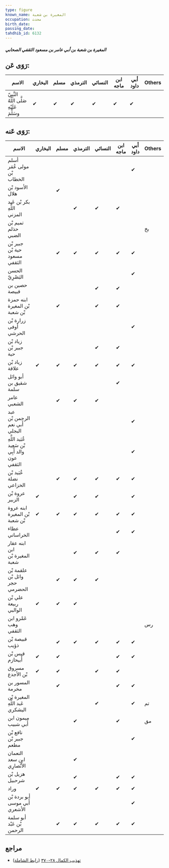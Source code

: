 ```yaml
---
type: figure
known_name: المغيرة بن شعبة
occupation: محدث
birth_date:
passing_date:
tahdhib_id: 6132
---
```

##### المغيرة بن شعبة بن أبي عامر بن مسعود الثقفي الصحابي

## رَوَى عَن:
| الاسم                                      | البخاري | مسلم | الترمذي | النسائي | ابن ماجه | أبي داود | Others |
| ------------------------------------------ | ------- | ---- | ------- | ------- | -------- | -------- | ------ |
| النَّبِيّ صَلَّى اللَّهُ عَلَيْهِ وسَلَّمَ | ✔       | ✔    | ✔       | ✔       | ✔        | ✔        |        |
## رَوَى عَنه:
| الاسم                                           | البخاري | مسلم | الترمذي | النسائي | ابن ماجه | أبي داود | Others |
| ----------------------------------------------- | ------- | ---- | ------- | ------- | -------- | -------- | ------ |
| أسلم مولى عُمَر بْن الخطاب                      |         |      |         |         |          | ✔        |        |
| الأسود بْن هلال                                 |         | ✔    |         |         |          |          |        |
| بكر بْن عَبد اللَّهِ المزني                     |         |      | ✔       | ✔       | ✔        |          |        |
| تميم بْن حذلم الضبي                             |         |      |         |         |          |          | بخ     |
| جبير بْن حية بْن مسعود الثقفي                   |         | ✔    | ✔       | ✔       | ✔        | ✔        |        |
| الحسن البَصْرِيّ                                |         |      |         |         |          | ✔        |        |
| حصين بن قبيصة                                   |         |      |         | ✔       | ✔        |          |        |
| ابنه حمزة بْن المغيرة بْن شعبة                  |         | ✔    |         | ✔       | ✔        |          |        |
| زرارة بْن أوفى الحرشي                           |         |      |         |         |          | ✔        |        |
| زياد بْن جبير بْن حية                           |         |      |         | ✔       | ✔        |          |        |
| زياد بْن علاقة                                  | ✔       | ✔    | ✔       | ✔       | ✔        | ✔        |        |
| أبو وائل شقيق بن سلمة                           |         |      |         |         | ✔        |          |        |
| عامر الشعبي                                     |         | ✔    | ✔       | ✔       |          |          |        |
| عبد الرحمن بْن أَبي نعم البجلي                  |         |      |         |         |          | ✔        |        |
| عُبَيد اللَّهِ بْن سَعِيد والد أَبِي عون الثقفي |         |      |         |         |          | ✔        |        |
| عُبَيد بْن نضلة الخزاعي                         |         | ✔    | ✔       | ✔       | ✔        | ✔        |        |
| عروة بْن الزبير                                 | ✔       |      | ✔       | ✔       |          | ✔        |        |
| ابنه عروة بْن المغيرة بْن شعبة                  | ✔       | ✔    | ✔       | ✔       | ✔        | ✔        |        |
| عطاء الخراساني                                  |         |      |         |         | ✔        | ✔        |        |
| ابنه عقار ابن المغيرة بْن شعبة                  |         |      | ✔       | ✔       | ✔        |          |        |
| علقمة بْن وائل بْن حجر الحضرمي                  |         | ✔    | ✔       | ✔       |          |          |        |
| علي بْن ربيعة الوالبي                           | ✔       | ✔    | ✔       |         |          |          |        |
| عَمْرو ابن وهب الثقفي                           |         |      |         |         |          |          | رس     |
| قبيصة بْن ذؤيب                                  |         | ✔    | ✔       | ✔       | ✔        | ✔        |        |
| قيس بْن أَبيحازم                                | ✔       | ✔    |         |         | ✔        | ✔        |        |
| مسروق بْن الأجدع                                | ✔       | ✔    |         | ✔       | ✔        |          |        |
| المسور بن مخرمة                                 |         | ✔    |         |         | ✔        | ✔        |        |
| المغيرة بْن عَبد اللَّهِ اليشكري                |         |      |         | ✔       |          | ✔        | تم     |
| ميمون ابن أَبي شبيب                             |         |      | ✔       |         | ✔        |          | مق     |
| نافع بْن جبير بْن مطعم                          |         |      |         |         |          | ✔        |        |
| النعمان ابن سعد الأَنْصارِي                     |         |      | ✔       |         |          |          |        |
| هزيل بْن شرحبيل                                 |         |      | ✔       |         | ✔        | ✔        |        |
| وراد                                            | ✔       | ✔    | ✔       | ✔       | ✔        | ✔        |        |
| أبو بردة بْن أَبي موسى الأشعري                  |         |      |         |         |          | ✔        |        |
| أبو سلمة بْن عَبْد الرحمن                       |         | ✔    | ✔       | ✔       | ✔        | ✔        |        |
## مراجع
- [تهذيب الكمال ٢٨-٣٧٠](obsidian://open?vault=Tahdhib-al-Kamal&file=Figures/٦١٣٢-المغيرة%20بن%20شعبة%20بن%20أبي%20عامر%20بن%20مسعود%20الثقفي%20الصحابي) ([رابط الشاملة](https://shamela.ws/book/3722/15345))